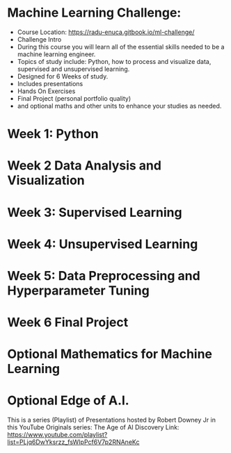# Machine Learning Challenge: 
* Course Location: https://radu-enuca.gitbook.io/ml-challenge/  
* Challenge Intro
* During this course you will learn all of the essential skills needed to be a machine learning engineer. 
* Topics of study include: Python, how to process and visualize data, supervised and unsupervised learning. 
* Designed for 6 Weeks of study.
* Includes presentations
* Hands On Exercises 
* Final Project (personal portfolio quality) 
* and optional maths and other units to enhance your studies as needed. 

# Week 1: Python 

# Week 2 Data Analysis and Visualization 

# Week 3: Supervised Learning 

# Week 4: Unsupervised Learning 

# Week 5: Data Preprocessing and Hyperparameter Tuning 

# Week 6 Final Project 

# Optional Mathematics for Machine Learning 

# Optional Edge of A.I. 
This is a series (Playlist) of Presentations hosted by Robert Downey Jr in this YouTube Originals series: The Age of AI Discovery 
Link: https://www.youtube.com/playlist?list=PLjq6DwYksrzz_fsWIpPcf6V7p2RNAneKc

